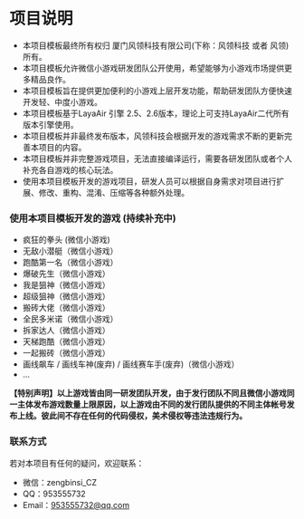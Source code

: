 # 项目说明

- 本项目模板最终所有权归 厦门风领科技有限公司(下称：风领科技 或者 风领) 所有。  
- 本项目模板允许微信小游戏研发团队公开使用，希望能够为小游戏市场提供更多精品良作。  
- 本项目模板旨在提供更加便利的小游戏上层开发功能，帮助研发团队方便快速开发轻、中度小游戏。  
- 本项目模板基于LayaAir 引擎 2.5、2.6版本，理论上可支持LayaAir二代所有版本引擎使用。  
- 本项目模板并非最终发布版本，风领科技会根据开发的游戏需求不断的更新完善本项目的内容。  
- 本项目模板并非完整游戏项目，无法直接编译运行，需要各研发团队或者个人补充各自游戏的核心玩法。 
- 使用本项目模板开发的游戏项目，研发人员可以根据自身需求对项目进行扩展、修改、重构、混淆、压缩等各种额外处理。  

### 使用本项目模板开发的游戏 (持续补充中)

- 疯狂的拳头 (微信小游戏)
- 无敌小潜艇（微信小游戏）
- 跑酷第一名（微信小游戏）
- 爆破先生（微信小游戏）
- 我是狙神（微信小游戏）
- 超级狙神（微信小游戏）
- 搬砖大佬（微信小游戏）
- 全民多米诺（微信小游戏）
- 拆家达人（微信小游戏）
- 天梯跑酷（微信小游戏）
- 一起搬砖（微信小游戏）
- 画线飙车 / 画线车神(废弃) / 画线赛车手(废弃)（微信小游戏）
- ...

**【特别声明】以上游戏皆由同一研发团队开发，由于发行团队不同且微信小游戏同一主体发布游戏数量上限原因，以上游戏由不同的发行团队提供的不同主体帐号发布上线。彼此间不存在任何的代码侵权，美术侵权等违法违规行为。**

### 联系方式

若对本项目有任何的疑问，欢迎联系：

- 微信：zengbinsi_CZ  
- QQ：953555732  
- Email：953555732@qq.com  
